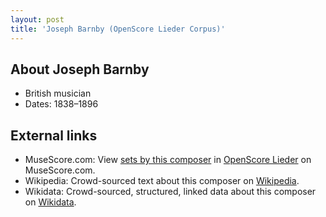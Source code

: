 ```yaml
---
layout: post
title: 'Joseph Barnby (OpenScore Lieder Corpus)'
---
```


## About Joseph Barnby

- British musician
- Dates: 1838–1896

## External links

- MuseScore.com: View [sets by this composer] in [OpenScore Lieder] on MuseScore.com.
- Wikipedia: Crowd-sourced text about this composer on [Wikipedia].
- Wikidata: Crowd-sourced, structured, linked data about this composer on [Wikidata].

[Wikipedia]: https://en.wikipedia.org/wiki/Joseph_Barnby
[Wikidata]: https://www.wikidata.org/wiki/Q5566022
[sets by this composer]: https://musescore.com/openscore-lieder-corpus/sets?order=title&text=Barnby,+Joseph
[OpenScore Lieder]: https://musescore.com/openscore-lieder-corpus

